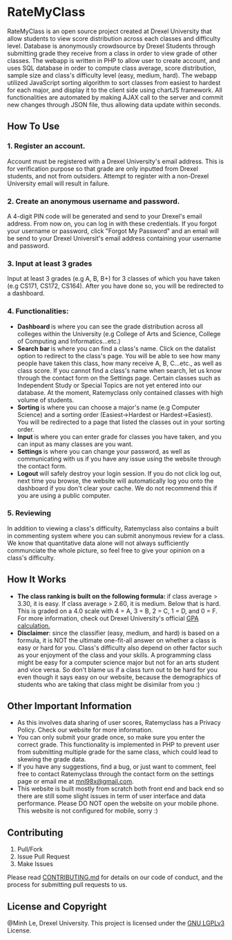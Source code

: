 # RateMyClass
RateMyClass is an open source project created at Drexel University that allow students to view score distribution across each classes and difficulty level. Database is anonymously crowdsource by Drexel Students through submitting grade they receive from a class in order to view grade of other classes. The webapp is written in PHP to allow user to create account, and uses SQL database in order to compute class average, score distribution, sample size and class's difficulty level (easy, medium, hard). The webapp utilized JavaScript sorting algorithm to sort classes from easiest to hardest for each major, and display it to the client side using chartJS framework. All functionalities are automated by making AJAX call to the server and commit new changes through JSON file, thus allowing data update within seconds.  

## How To Use 
### 1. Register an account. 
Account must be registered with a Drexel University's email address. This is for verification purpose so that grade are only inputted from Drexel students, and not from outsiders. Attempt to register with a non-Drexel University email will result in failure. 
### 2. Create an anonymous username and password. 
A 4-digit PIN code will be generated and send to your Drexel's email address. From now on, you can log in with these credentials. If you forgot your username or password, click "Forgot My Password" and an email will be send to your Drexel Universit's email address containing your username and password. 
### 3. Input at least 3 grades 
Input at least 3 grades (e.g A, B, B+) for 3 classes of which you have taken (e.g CS171, CS172, CS164). After you have done so, you will be redirected to a dashboard. 
### 4. Functionalities:
  - <b> Dashboard </b> is where you can see the grade distribution across all colleges within the University (e.g College of Arts and Science, College of Computing and Informatics...etc.) 
  - <b> Search bar </b> is where you can find a class's name. Click on the datalist option to redirect to the class's page. You will be able to see how many people have taken this class, how many receive A, B, C...etc., as well as class score. If you cannot find a class's name when search, let us know through the contact form on the Settings page. Certain classes such as Independent Study or Special Topics are not yet entered into our database. At the moment, Ratemyclass only contained classes with high volume of students. 
  - <b> Sorting </b> is where you can choose a major's name (e.g Computer Science) and a sorting order (Easiest->Hardest or Hardest->Easiest). You will be redirected to a page that listed the classes out in your sorting order. 
  - <b> Input </b> is where you can enter grade for classes you have taken, and you can input as many classes are you want.
  - <b> Settings </b> is where you can change your password, as well as communicating with us if you have any issue using the website through the contact form.
  - <b> Logout </b> will safely destroy your login session. If you do not click log out, next time you browse, the website will automatically log you onto the dashboard if you don't clear your cache. We do not recommend this if you are using a public computer. 

  
### 5. Reviewing
In addition to viewing a class's difficulty, Ratemyclass also contains a built in commenting system where you can submit anonymous review for a class. We know that quantitative data alone will not always sufficiently communciate the whole picture, so feel free to give your opinion on a class's difficulty.  
  
## How It Works
- <b> The class ranking is built on the following formula: </b> if class average > 3.30, it is easy. If class average > 2.60, it is medium. Below that is hard. This is graded on a 4.0 scale with 4 = A, 3 = B, 2 = C, 1 = D, and 0 = F. For more information, check out Drexel University's official [GPA calculation.](http://drexel.edu/drexelcentral/transcripts/grades/gpa-calculation/) 
- <b>Disclaimer</b>: since the classifier (easy, medium, and hard) is based on a formula, it is NOT the ultimate one-fit-all answer on whether a class is easy or hard for you. Class's difficulty also depend on other factor such as your enjoyment of the class and your skills. A programming class might be easy for a computer science major but not for an arts student and vice versa. So don't blame us if a class turn out to be hard for you even though it says easy on our website, because the demographics of students who are taking that class might be disimilar from you :) 

## Other Important Information
- As this involves data sharing of user scores, Ratemyclass has a Privacy Policy. Check our website for more information. 
- You can only submit your grade once, so make sure you enter the correct grade. This functionality is implemented in PHP to prevent user from submitting multiple grade for the same class, which could lead to skewing the grade data. 
- If you have any suggestions, find a bug, or just want to comment, feel free to contact Ratemyclass through the contact form on the settings page or email me at mnl98x@gmail.com. 
- This website is built mostly from scratch both front end and back end so there are still some slight issues in term of user interface and data performance. Please DO NOT open the website on your mobile phone. This website is not configured for mobile, sorry :) 

## Contributing
1. Pull/Fork
2. Issue Pull Request
3. Make Issues

Please read [CONTRIBUTING.md](CONTRIBUTING.md) for details on our code of conduct, and the process for submitting pull requests to us.

## License and Copyright
@Minh Le, Drexel University. This project is licensed under the [GNU LGPLv3](LICENSE) License.
